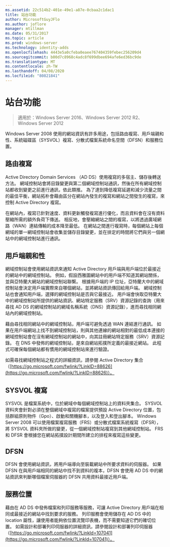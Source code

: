 ```yaml
---
ms.assetid: 22c514b2-401e-49e1-a87e-0cbaa2c1dac1
title: 站台功能
author: MicrosoftGuyJFlo
ms.author: joflore
manager: mtillman
ms.date: 05/31/2017
ms.topic: article
ms.prod: windows-server
ms.technology: identity-adds
ms.openlocfilehash: 4443e5a0cfeba0eaee767404359febec256209d4
ms.sourcegitcommit: b00d7c8968c4adc8f699dbee694afe6ed36bc9de
ms.translationtype: MT
ms.contentlocale: zh-TW
ms.lasthandoff: 04/08/2020
ms.locfileid: "80821841"
---
```

# <a name="site-functions"></a>站台功能

>適用於：Windows Server 2016、Windows Server 2012 R2、Windows Server 2012

 Windows Server 2008 使用的網站資訊有許多用途，包括路由複寫、用戶端親和性、系統磁碟區（SYSVOL）複寫、分散式檔案系統命名空間（DFSN）和服務位置。  
  
## <a name="routing-replication"></a>路由複寫  
Active Directory Domain Services （AD DS）使用複寫的多宿主、儲存後轉送方法。 網域控制站會將目錄變更與第二個網域控制站通訊，然後在所有網域控制站都收到變更之前進行通訊，依此類推。 為了達到降低複寫延遲和減少流量之間的最佳平衡，網站拓朴會藉由區分在網站內發生的複寫和網站之間發生的複寫，來控制 Active Directory 複寫。  
  
在網站內，複寫已針對速度、資料更新觸發複寫進行優化，而且資料會在沒有資料壓縮所需的額外負荷下傳送。 相反地，會壓縮網站之間的複寫，以將透過廣域網路（WAN）連結傳輸的成本降至最低。 在網站之間進行複寫時，每個網站上每個網域的單一網域控制站會收集並儲存目錄變更，並在排定的時間將它們與另一個網站中的網域控制站進行通訊。  
  
## <a name="client-affinity"></a>用戶端親和性  
網域控制站會使用網站資訊來通知 Active Directory 用戶端與用戶端位於最接近的網站中的網域控制站。 例如，假設西雅圖網站中的用戶端不知道其網站關係，並與亞特蘭大網站的網域控制站聯繫。 根據用戶端的 IP 位址，亞特蘭大中的網域控制站會決定用戶端實際來自哪個網站，並將網站資訊傳回給用戶端。 網域控制站也會通知用戶端，選擇的網域控制站是否與它最接近。 用戶端會快取亞特蘭大中的網域控制站所提供的網站資訊、網站特定服務（SRV）資源記錄的查詢（用來尋找 AD DS 的網域控制站的網域名稱系統（DNS）資源記錄），進而尋找相同網站內的網域控制站。  
  
藉由尋找相同網站中的網域控制站，用戶端可避免透過 WAN 連結進行通訊。 如果在用戶端網站上找不到網域控制站，則與其他連線的網站相對的最低成本連接的網域控制站會在沒有網域控制站的網站中，向其註冊網站特定服務（SRV）資源記錄。 在 DNS 中發佈的網域控制站，是來自網站拓撲所定義的最接近網站。 此程式可確保每個網站都有慣用的網域控制站來進行驗證。  
  
如需尋找網域控制站之程式的詳細資訊，請參閱 Active Directory 集合（[https://go.microsoft.com/fwlink/?LinkID=88626](https://go.microsoft.com/fwlink/?LinkID=88626)）。  
  
## <a name="sysvol-replication"></a>SYSVOL 複寫  
SYSVOL 是檔案系統中，位於網域中每個網域控制站上的資料夾集合。 SYSVOL 資料夾會針對必須在整個網域中複寫的檔案提供預設 Active Directory 位置，包括群組原則物件（Gpo）、啟動和關機腳本，以及登入和登出腳本。  Windows Server 2008 可以使用檔案複寫服務（FRS）或分散式檔案系統複寫（DFSR），將 SYSVOL 資料夾所做的變更，從一個網域控制站複寫到其他網域控制站。 FRS 和 DFSR 會根據您在網站拓撲設計期間所建立的排程來複寫這些變更。  
  
## <a name="dfsn"></a>DFSN  
DFSN 會使用網站資訊，將用戶端導向至裝載網站中所要求資料的伺服器。 如果 DFSN 在與用戶端相同的網站中找不到資料的複本，DFSN 會使用 AD DS 中的網站資訊來判斷哪個檔案伺服器的 DFSN 共用資料最接近用戶端。  
  
## <a name="service-location"></a>服務位置  
藉由在 AD DS 中發佈檔案和列印服務等服務，可讓 Active Directory 用戶端在相同或最接近的網站中找到要求的服務。 列印服務會使用儲存在 AD DS 中的 location 屬性，讓使用者能夠依位置流覽印表機，而不需要知道它們的確切位置。 如需設計和部署列印伺服器的詳細資訊，請參閱設計和部署列印伺服器（[https://go.microsoft.com/fwlink/?LinkId=107041](https://go.microsoft.com/fwlink/?LinkId=107041)）。  
  


